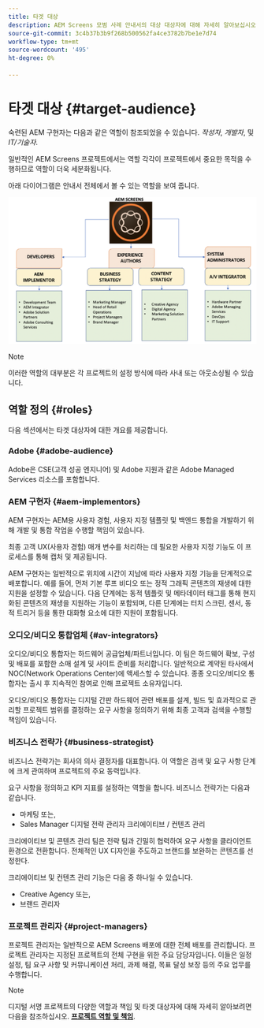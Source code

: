 ```yaml
---
title: 타겟 대상
description: AEM Screens 모범 사례 안내서의 대상 대상자에 대해 자세히 알아보십시오.
source-git-commit: 3c4b37b3b9f268b500562fa4ce3782b7be1e7d74
workflow-type: tm+mt
source-wordcount: '495'
ht-degree: 0%

---
```



# 타겟 대상 {#target-audience}

숙련된 AEM 구현자는 다음과 같은 역할이 참조되었을 수 있습니다. *작성자*, *개발자*, 및 *IT/기술자*.

일반적인 AEM Screens 프로젝트에서는 역할 각각이 프로젝트에서 중요한 목적을 수행하므로 역할이 더욱 세분화됩니다.

아래 다이어그램은 안내서 전체에서 볼 수 있는 역할을 보여 줍니다.

![](/help/assets/roles-used.png)

>[!NOTE]
>이러한 역할의 대부분은 각 프로젝트의 설정 방식에 따라 사내 또는 아웃소싱될 수 있습니다.

## 역할 정의 {#roles}

다음 섹션에서는 타겟 대상자에 대한 개요를 제공합니다.

### Adobe {#adobe-audience}

Adobe은 CSE(고객 성공 엔지니어) 및 Adobe 지원과 같은 Adobe Managed Services 리소스를 포함합니다.

### AEM 구현자 {#aem-implementors}

AEM 구현자는 AEM용 사용자 경험, 사용자 지정 템플릿 및 백엔드 통합을 개발하기 위해 개발 및 통합 작업을 수행할 책임이 있습니다.

최종 고객 UX(사용자 경험) 매개 변수를 처리하는 데 필요한 사용자 지정 기능도 이 프로세스를 통해 캡처 및 제공됩니다.

AEM 구현자는 일반적으로 위치에 시간이 지남에 따라 사용자 지정 기능을 단계적으로 배포합니다. 예를 들어, 먼저 기본 루프 비디오 또는 정적 그래픽 콘텐츠의 재생에 대한 지원을 설정할 수 있습니다. 다음 단계에는 동적 템플릿 및 메타데이터 태그를 통해 현지화된 콘텐츠의 재생을 지원하는 기능이 포함되며, 다른 단계에는 터치 스크린, 센서, 동적 트리거 등을 통한 대화형 요소에 대한 지원이 포함됩니다.

### 오디오/비디오 통합업체 {#av-integrators}

오디오/비디오 통합자는 하드웨어 공급업체/파트너입니다. 이 팀은 하드웨어 확보, 구성 및 배포를 포함한 소매 설계 및 사이트 준비를 처리합니다. 일반적으로 계약된 타사에서 NOC(Network Operations Center)에 액세스할 수 있습니다. 종종 오디오/비디오 통합자는 출시 후 지속적인 참여로 인해 프로젝트 소유자입니다.

오디오/비디오 통합자는 디지털 간판 하드웨어 관련 배포를 설계, 빌드 및 효과적으로 관리할 프로젝트 범위를 결정하는 요구 사항을 정의하기 위해 최종 고객과 검색을 수행할 책임이 있습니다.

### 비즈니스 전략가 {#business-strategist}

비즈니스 전략가는 회사의 의사 결정자를 대표합니다. 이 역할은 검색 및 요구 사항 단계에 크게 관여하며 프로젝트의 주요 동력입니다.

요구 사항을 정의하고 KPI 지표를 설정하는 역할을 합니다. 비즈니스 전략가는 다음과 같습니다.

* 마케팅 또는,
* Sales Manager 디지털 전략 관리자 크리에이티브 / 컨텐츠 관리

크리에이티브 및 콘텐츠 관리 팀은 전략 팀과 긴밀히 협력하여 요구 사항을 클라이언트 환경으로 전환합니다. 전체적인 UX 디자인을 주도하고 브랜드를 보완하는 콘텐츠를 선정한다.

크리에이티브 및 컨텐츠 관리 기능은 다음 중 하나일 수 있습니다.

* Creative Agency 또는,
* 브랜드 관리자

### 프로젝트 관리자 {#project-managers}

프로젝트 관리자는 일반적으로 AEM Screens 배포에 대한 전체 배포를 관리합니다. 프로젝트 관리자는 지정된 프로젝트의 전체 구현을 위한 주요 담당자입니다. 이들은 일정 설정, 팀 요구 사항 및 커뮤니케이션 처리, 과제 해결, 목표 달성 보장 등의 주요 업무를 수행합니다.

>[!NOTE]
>디지털 서명 프로젝트의 다양한 역할과 책임 및 타겟 대상자에 대해 자세히 알아보려면 다음을 참조하십시오. **[프로젝트 역할 및 책임](https://experienceleague.adobe.com/en/docs/experience-manager-screens/user-guide/digital-signage-network/project-roles-responsibilities)**.
